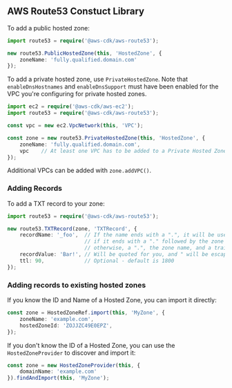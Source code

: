 ## AWS Route53 Constuct Library

To add a public hosted zone:

```ts
import route53 = require('@aws-cdk/aws-route53');

new route53.PublicHostedZone(this, 'HostedZone', {
    zoneName: 'fully.qualified.domain.com'
});
```

To add a private hosted zone, use `PrivateHostedZone`. Note that
`enableDnsHostnames` and `enableDnsSupport` must have been enabled for the
VPC you're configuring for private hosted zones.

```ts
import ec2 = require('@aws-cdk/aws-ec2');
import route53 = require('@aws-cdk/aws-route53');

const vpc = new ec2.VpcNetwork(this, 'VPC');

const zone = new route53.PrivateHostedZone(this, 'HostedZone', {
    zoneName: 'fully.qualified.domain.com',
    vpc    // At least one VPC has to be added to a Private Hosted Zone.
});
```

Additional VPCs can be added with `zone.addVPC()`.

### Adding Records

To add a TXT record to your zone:
```ts
import route53 = require('@aws-cdk/aws-route53');

new route53.TXTRecord(zone, 'TXTRecord', {
    recordName: '_foo',  // If the name ends with a ".", it will be used as-is;
                         // if it ends with a "." followed by the zone name, a trailing "." will be added automatically;
                         // otherwise, a ".", the zone name, and a trailing "." will be added automatically.
    recordValue: 'Bar!', // Will be quoted for you, and " will be escaped automatically.
    ttl: 90,             // Optional - default is 1800
});
```


### Adding records to existing hosted zones

If you know the ID and Name of a Hosted Zone, you can import it directly:

```ts
const zone = HostedZoneRef.import(this, 'MyZone', {
    zoneName: 'example.com',
    hostedZoneId: 'ZOJJZC49E0EPZ',
});
```

If you don't know the ID of a Hosted Zone, you can use the `HostedZoneProvider`
to discover and import it:

```ts
const zone = new HostedZoneProvider(this, {
    domainName: 'example.com'
}).findAndImport(this, 'MyZone');
```
